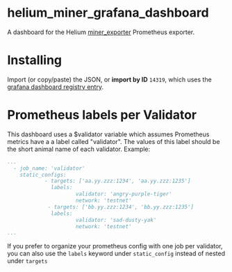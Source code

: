 # helium\_miner\_grafana\_dashboard

A dashboard for the Helium [miner\_exporter](https://github.com/tedder/miner_exporter) Prometheus exporter.

# Installing

Import (or copy/paste) the JSON, or **import by ID** `14319`, which uses the [grafana dashboard registry entry](https://grafana.com/grafana/dashboards/14319).

# Prometheus labels per Validator
This dashboard uses a $validator variable which assumes Prometheus metrics have a a label called "validator". The values of this label should be the short animal name of each validator. Example:
```yaml
...
  - job_name: 'validator'
    static_configs:
            - targets: ['aa.yy.zzz:1234', 'aa.yy.zzz:1235']
              labels:
                      validator: 'angry-purple-tiger'
                      network: 'testnet'
             - targets: ['bb.yy.zzz:1234', 'bb.yy.zzz:1235']
              labels:
                      validator: 'sad-dusty-yak'
                      network: 'testnet'
...
```
If you prefer to organize your prometheus config with one job per validator, you can also use the `labels` keyword under `static_config` instead of nested under `targets`
